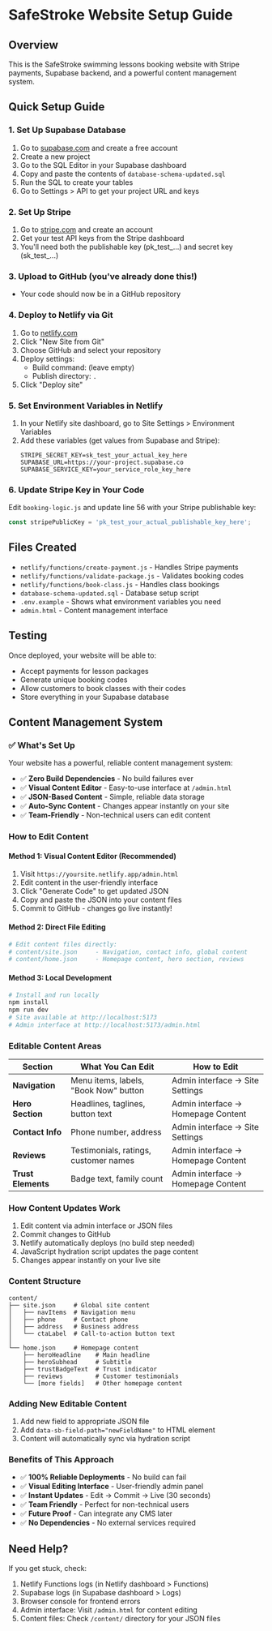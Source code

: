 # SafeStroke Website Setup Guide

## Overview
This is the SafeStroke swimming lessons booking website with Stripe payments, Supabase backend, and a powerful content management system.

## Quick Setup Guide

### 1. Set Up Supabase Database
1. Go to [supabase.com](https://supabase.com) and create a free account
2. Create a new project
3. Go to the SQL Editor in your Supabase dashboard
4. Copy and paste the contents of `database-schema-updated.sql` 
5. Run the SQL to create your tables
6. Go to Settings > API to get your project URL and keys

### 2. Set Up Stripe
1. Go to [stripe.com](https://stripe.com) and create an account
2. Get your test API keys from the Stripe dashboard
3. You'll need both the publishable key (pk_test_...) and secret key (sk_test_...)

### 3. Upload to GitHub (you've already done this!)
- Your code should now be in a GitHub repository

### 4. Deploy to Netlify via Git
1. Go to [netlify.com](https://netlify.com)
2. Click "New Site from Git"
3. Choose GitHub and select your repository
4. Deploy settings:
   - Build command: (leave empty)
   - Publish directory: `.`
5. Click "Deploy site"

### 5. Set Environment Variables in Netlify
1. In your Netlify site dashboard, go to Site Settings > Environment Variables
2. Add these variables (get values from Supabase and Stripe):
   ```
   STRIPE_SECRET_KEY=sk_test_your_actual_key_here
   SUPABASE_URL=https://your-project.supabase.co
   SUPABASE_SERVICE_KEY=your_service_role_key_here
   ```

### 6. Update Stripe Key in Your Code
Edit `booking-logic.js` and update line 56 with your Stripe publishable key:
```javascript
const stripePublicKey = 'pk_test_your_actual_publishable_key_here';
```

## Files Created
- `netlify/functions/create-payment.js` - Handles Stripe payments
- `netlify/functions/validate-package.js` - Validates booking codes  
- `netlify/functions/book-class.js` - Handles class bookings
- `database-schema-updated.sql` - Database setup script
- `.env.example` - Shows what environment variables you need
- `admin.html` - Content management interface

## Testing
Once deployed, your website will be able to:
- Accept payments for lesson packages
- Generate unique booking codes
- Allow customers to book classes with their codes
- Store everything in your Supabase database

## Content Management System

### ✅ What's Set Up
Your website has a powerful, reliable content management system:

- ✅ **Zero Build Dependencies** - No build failures ever
- ✅ **Visual Content Editor** - Easy-to-use interface at `/admin.html`
- ✅ **JSON-Based Content** - Simple, reliable data storage
- ✅ **Auto-Sync Content** - Changes appear instantly on your site
- ✅ **Team-Friendly** - Non-technical users can edit content

### How to Edit Content

#### Method 1: Visual Content Editor (Recommended)
1. Visit `https://yoursite.netlify.app/admin.html`
2. Edit content in the user-friendly interface
3. Click "Generate Code" to get updated JSON
4. Copy and paste the JSON into your content files
5. Commit to GitHub - changes go live instantly!

#### Method 2: Direct File Editing
```bash
# Edit content files directly:
# content/site.json     - Navigation, contact info, global content
# content/home.json     - Homepage content, hero section, reviews
```

#### Method 3: Local Development
```bash
# Install and run locally
npm install
npm run dev
# Site available at http://localhost:5173
# Admin interface at http://localhost:5173/admin.html
```

### Editable Content Areas

| Section | What You Can Edit | How to Edit |
|---------|------------------|-------------|
| **Navigation** | Menu items, labels, "Book Now" button | Admin interface → Site Settings |
| **Hero Section** | Headlines, taglines, button text | Admin interface → Homepage Content |
| **Contact Info** | Phone number, address | Admin interface → Site Settings |
| **Reviews** | Testimonials, ratings, customer names | Admin interface → Homepage Content |
| **Trust Elements** | Badge text, family count | Admin interface → Homepage Content |

### How Content Updates Work
1. Edit content via admin interface or JSON files
2. Commit changes to GitHub
3. Netlify automatically deploys (no build step needed)
4. JavaScript hydration script updates the page content
5. Changes appear instantly on your live site

### Content Structure
```
content/
├── site.json     # Global site content
│   ├── navItems  # Navigation menu
│   ├── phone     # Contact phone
│   ├── address   # Business address
│   └── ctaLabel  # Call-to-action button text
│
└── home.json     # Homepage content
    ├── heroHeadline    # Main headline
    ├── heroSubhead     # Subtitle
    ├── trustBadgeText  # Trust indicator
    ├── reviews         # Customer testimonials
    └── [more fields]   # Other homepage content
```

### Adding New Editable Content
1. Add new field to appropriate JSON file
2. Add `data-sb-field-path="newFieldName"` to HTML element
3. Content will automatically sync via hydration script

### Benefits of This Approach
- ✅ **100% Reliable Deployments** - No build can fail
- ✅ **Visual Editing Interface** - User-friendly admin panel
- ✅ **Instant Updates** - Edit → Commit → Live (30 seconds)
- ✅ **Team Friendly** - Perfect for non-technical users
- ✅ **Future Proof** - Can integrate any CMS later
- ✅ **No Dependencies** - No external services required

## Need Help?
If you get stuck, check:
1. Netlify Functions logs (in Netlify dashboard > Functions)
2. Supabase logs (in Supabase dashboard > Logs)
3. Browser console for frontend errors
4. Admin interface: Visit `/admin.html` for content editing
5. Content files: Check `/content/` directory for your JSON files
